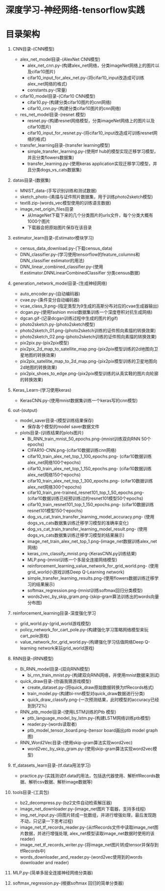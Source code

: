 # 深度学习-神经网络-tensorflow实践
# 目录架构
1. CNN目录-(CNN模型)<br>
    * alex_net_model目录-(AlexNet CNN模型)<br>
        * alex_net_cnn.py-(构建alex_net网络，分类imageNet网络上的图片以及cifar10图片)
        * cifar10_input_for_alex_net.py-(将cifar10_input改造成可训练alex_net网络的格式)
        * constants.py-(常量)
    * cifar10_model目录-(Cifar10 CNN模型)<br>
        * cifar10.py-(构建分类cifar10图片的cnn网络)
        * cifar10_cnn.py-(构建分类cifar10图片的cnn网络)
    * res_net_model目录-(resnet 模型)<br>
        * resnet.py-(构建resnet网络模型，分类imageNet网络上的图片以及cifar10图片)
        * cifar10_input_for_resnet.py-(将cifar10_input改造成可训练resnet网络的格式)
    * transfer_learning目录-(transfer learning模型)<br>
        * simple_transfer_learning.py-(使用tf hub的模型实现迁移学习模型，并且分类flowers数据集)
        * transfer_learning.py-(使用keras application实现迁移学习模型，并且分类dogs_vs_cats数据集)
2. datas目录-(数据集)<br>
    * MNIST_data-(手写识别训练和测试数据)
    * sketch_photo-(素描与证件照片数据集，用于训练photo2sketch模型)
    * text8.zip-(words_vec模型使用的训练语言数据)
    * image_net_origin_files目录
        * 从ImageNet下载下来的几个分类图片的urls文件，每个分类大概有1000个图片
        * 下载器会把原始图片保存在该目录
3. estimator_learn目录-(Estimator模块学习)
    * census_data_download.py-(下载census_data)
    * DNN_classifier.py-(学习使用tensorflow的feature_columns和DNN_classifier
    estimator的用法)
    * DNN_linear_combined_classifier.py-(使用tf.estimator.DNNLinearCombinedClassifier
    分类census数据)
4. generation_network_model目录-(生成神经网络)
    * auto_encoder.py-(自动编码器)
    * cvae.py-(条件变分自动编码器)
    * vcae_class_9.png-(指定类型为9生成的高斯分布对应的cvae生成器输出)
    * dcgan.py-(使用fashion mnist数据集训练一个深度卷积对抗生成网络)
    * dgcan.gif-(记录dcgan训练过程中生成的图片的gif)
    * photo2sketch.py-(photo2sketch模型)
    * photo2sketch_01.png-(photo2sketch训练的证件照向素描的转换效果)
    * photo2sketch_02.png-(photo2sketch训练的证件照向素描的转换效果)
    * pix2pix.py-(pix2pix模型)
    * pix2pix_2d_map_to_satellite_map.png-(pix2pix模型训练的2d地图向卫星地图的转换效果)
    * pix2pix_satellite_map_to_2d_map.png-(pix2pix模型训练的卫星地图向2d地图的转换效果)
    * pix2pix_shoes_to_edge.png-(pix2pix模型训练的从真实鞋的图片向轮廓的转换效果)

5. Keras_Learn-(学习使用keras)
    * KerasCNN.py-(使用mnist数据集训练一个keras写的cnn模型)
6. out-(output)
    * model_saver目录-(模型训练结果保存)<br>
        * 保存各个模型的model saver数据文件
    * plots目录-(训练结果的plots图片)<br>
        * Bi_RNN_train_mnist_50_epochs.png-(mnist训练双向RNN 50个epochs)
        * CIFAR10-CNN.png-(cifar10数据训练cnn网络)
        * cifar10_train_alex_net_top_1_100_epochs.png-
        (cifar10数据训练alex_net网络100个epochs)
        * cifar10_train_alex_net_top_1_150_epochs.png-
        (cifar10数据训练alex_net网络150个epochs)
        * cifar10_train_alex_net_top_1_300_epochs.png-
        (cifar10数据训练alex_net网络300个epochs)
        * cifar10_train_pre-trained_resnet101_top_1_50_epochs.png-
        (cifar10数据训练已经预训练过的resnet101模型50个epochs)
        * cifar10_train_resnet101_top_1_150_epochs.png-
        (cifar10数据训练resnet101模型150个epochs)
        * dog_vs_cat_train_transfer_learning_model_accuracy.png-
        (使用dogs_vs_cats数据集训练迁移学习模型的准确率变化)
        * dog_vs_cat_train_transfer_learning_model_result.png-
        (使用dogs_vs_cats数据集训练迁移学习模型的结果展示)
        * image_net_train_alex_net_top_1.png-(image_net数据训练alex_net网络)
        * keras_cnn_classify_mnist.png-(KerasCNN.py训练结果)
        * MLP.png-(mnist训练一个多层全连接网络模型)
        * reinforcement_learning_value_network_for_grid_world.png-
        (使用grid_world小游戏训练Deep Q-Learning network)
        * simple_transfer_learning_results.png-(使用flowers数据训练迁移学习的结果展示)
        * softmax_regression.png-(mnist训练softmax回归分类模型)
        * words2vec_by_skip_gram.png-(skip-gram算法训练出的words向量分布图)
7. reinforcement_learning目录-深度强化学习<br>
    * grid_world.py-(grid_world游戏模型)
    * policy_network_for_cart_pole.py-(构建强化学习策略网络模型来玩cart_pole游戏)
    * value_network_for_grid_world.py-(构建强化学习估值网络Deep Q-learning
    network来玩grid_world游戏)
8. RNN目录-(RNN模型)<br>
    * Bi_RNN_model目录-(双向RNN模型)<br>
        * bi_rnn_train_mnist.py-(构建双向RNN网络，并使用mnist数据来测试)
    * quick_draw目录-(你画我猜游戏模型)<br>
        * create_dataset.py-(将quick_draw原始数据转换为tfRecords格式)
        * train_model.py-(构建bi-rnn模型对quick_draw数据进行分类)
        * quick_draw_classify.png-(一次预测结果，此时模型的accuracy已经到到72%)
    * RNN_ptb_model目录-(使用LSTM训练的Ptb 模型)<br>
        * ptb_language_model_by_lstm.py-(构建LSTM网络训练ptb模型)
        * reader.py-(words读取者)
        * ptb_model_tensor_board.png-(tensor board画出ptb model graph图)
    * RNN_Word2Vec目录-(使用skip-gram算法实现word2vec)<br>
        * word2vec_by_skip_gram.py-(使用skip-gram算法实现word2vec模型)
9. tf_datasets_learn目录-(tf.data用法学习)<br>
    * practice.py-(实践测试tf.data的用法，包括迭代器使用、解析tfRecords数据、解析csv数据、解析image数据等)
10. tools目录-(工具包)<br>
    * bz2_decompress.py-(bz2文件自动检索解压器)
    * image_net_downloader.py-(image_net图片下载器，支持多线程)
    * img_net_input.py-(将图片转成一批数组，并进行增强处理，最后发现跑不动，只记录一下思考过程)
    * image_net_tf_records_reader.py-(从tfRecords文件中读取image_net图片数据，并进行增强处理,
    alex_net模型读取image_net数据时使用的该reader)
    * image_net_tf_records_writer.py-(将image_net图片转成tensor并保存到tfRecords中)
    * words_downloader_and_reader.py-(word2vec使用到的words downloader and reader)
11. MLP.py-(简单多层全连接神经网络分类器)<br>
12. softmax_regression.py-(根据softmax 回归的简单分类器)<br>
